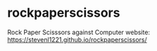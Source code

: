 # rockpaperscissors

Rock Paper Scisssors against Computer website: https://stevenl1221.github.io/rockpaperscissors/
